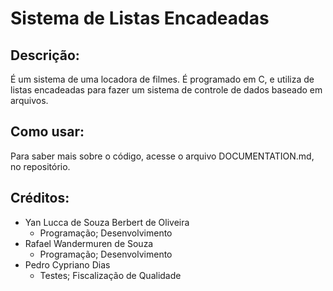 # Sistema de Listas Encadeadas
## Descrição:
É um sistema de uma locadora de filmes. É programado em C, e utiliza de listas encadeadas para fazer um sistema de controle de dados baseado em arquivos.
## Como usar:
Para saber mais sobre o código, acesse o arquivo DOCUMENTATION.md, no repositório.
## Créditos:
- Yan Lucca de Souza Berbert de Oliveira
   - Programação; Desenvolvimento
- Rafael Wandermuren de Souza
   - Programação; Desenvolvimento
- Pedro Cypriano Dias
   - Testes; Fiscalização de Qualidade
